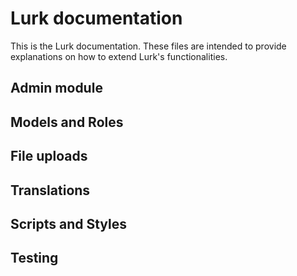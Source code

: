 # Lurk documentation

This is the Lurk documentation. These files are intended to provide explanations
on how to extend Lurk's functionalities.

## Admin module

## Models and Roles

## File uploads

## Translations

## Scripts and Styles

## Testing
